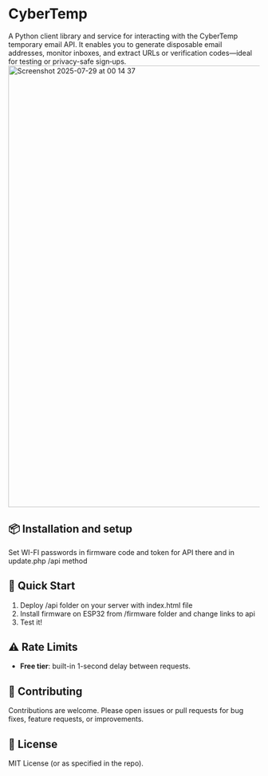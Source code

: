 # CyberTemp

A Python client library and service for interacting with the CyberTemp temporary email API. It enables you to generate disposable email addresses, monitor inboxes, and extract URLs or verification codes—ideal for testing or privacy-safe sign‑ups.
<img width="1728" height="886" alt="Screenshot 2025-07-29 at 00 14 37" src="https://github.com/user-attachments/assets/adef87e4-57a3-40d4-9278-5741a3d8e817" />

## 📦 Installation and setup

Set WI-FI passwords in firmware code and token for API there and in update.php /api method


## 🧰 Quick Start

1) Deploy /api folder on your server with index.html file
2) Install firmware on ESP32 from /firmware folder and change links to api
3) Test it!

## ⚠️ Rate Limits
- **Free tier**: built-in 1-second delay between requests.  

<!--## 🛠️ Setup-->
<!---->
<!--1. Clone or navigate to the repository at `AlexNoyanov/CyberTemp`.-->
<!--2. Create and activate a Python virtual environment.-->
<!--3. Run `pip install .` or use the published PyPI package with `pip install cybertemp`.-->
<!--4. (Optional) Set your `API_KEY` if using premium features.-->
<!--5. Use any of the client methods as shown above to interact with the API.-->


## 🤝 Contributing

Contributions are welcome. Please open issues or pull requests for bug fixes, feature requests, or improvements.

## 📄 License

MIT License (or as specified in the repo).

